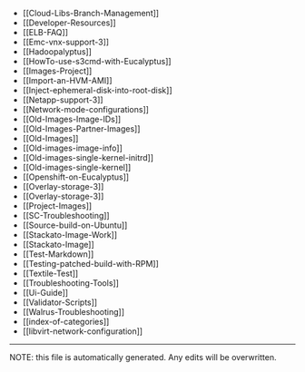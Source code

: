 * [[Cloud-Libs-Branch-Management]]
* [[Developer-Resources]]
* [[ELB-FAQ]]
* [[Emc-vnx-support-3]]
* [[Hadoopalyptus]]
* [[HowTo-use-s3cmd-with-Eucalyptus]]
* [[Images-Project]]
* [[Import-an-HVM-AMI]]
* [[Inject-ephemeral-disk-into-root-disk]]
* [[Netapp-support-3]]
* [[Network-mode-configurations]]
* [[Old-Images-Image-IDs]]
* [[Old-Images-Partner-Images]]
* [[Old-Images]]
* [[Old-images-image-info]]
* [[Old-images-single-kernel-initrd]]
* [[Old-images-single-kernel]]
* [[Openshift-on-Eucalyptus]]
* [[Overlay-storage-3]]
* [[Overlay-storage-3]]
* [[Project-Images]]
* [[SC-Troubleshooting]]
* [[Source-build-on-Ubuntu]]
* [[Stackato-Image-Work]]
* [[Stackato-Image]]
* [[Test-Markdown]]
* [[Testing-patched-build-with-RPM]]
* [[Textile-Test]]
* [[Troubleshooting-Tools]]
* [[Ui-Guide]]
* [[Validator-Scripts]]
* [[Walrus-Troubleshooting]]
* [[index-of-categories]]
* [[libvirt-network-configuration]]

*****
NOTE: this file is automatically generated. Any edits will be overwritten.
